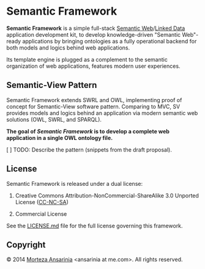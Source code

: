 # Semantic Framework

**Semantic Framework** is a simple full-stack [Semantic Web](http://simple.wikipedia.org/wiki/Semantic_Web)/[Linked Data](http://en.wikipedia.org/wiki/Linked_Data) application development kit, to develop knowledge-driven "Semantic Web"-ready applications by bringing ontologies as a fully operational backend for both models and logics behind web applications.

Its template engine is plugged as a complement to the semantic organization of web applications, features modern user experiences.


## Semantic-View Pattern

Semantic Framework extends SWRL and OWL, implementing proof of concept for Semantic-View software pattern. Comparing to MVC, SV provides models and logics behind an application via modern semantic web solutions (OWL, SWRL, and SPARQL).

**The goal of _Semantic Framework_ is to develop a complete web application in a single OWL ontology file.**

[ ] TODO: Describe the pattern (snippets from the draft proposal).

## License

Semantic Framework is released under a dual license:

1. Creative Commons Attribution-NonCommercial-ShareAlike 3.0 Unported License ([CC-NC-SA](http://creativecommons.org/licenses/by-nc-sa/3.0/))

2. Commercial License

See the [LICENSE.md](LICENSE.md) file for the full license governing this framework.

## Copyright

&copy; 2014 [Morteza Ansarinia](http://github.com/morteza) \<ansarinia at me.com\>. All rights reserved.